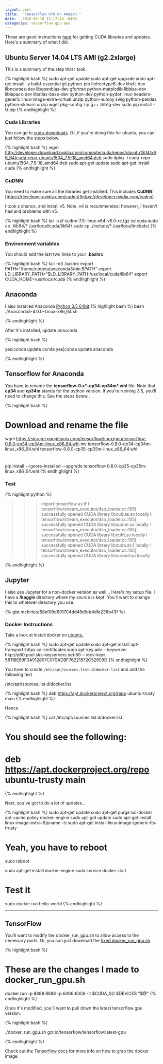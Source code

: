 ```yaml
---
layout: post
title:  "TensorFlow GPU on Amazon "
date:   2016-05-10 11:17:24 -0400
categories: tensorflow gpu aws
---
```

These are good instructions [here](http://ramhiser.com/2016/01/05/installing-tensorflow-on-an-aws-ec2-instance-with-gpu-support/)
for getting CUDA libraries and updates.  Here's a summary of what I did.

## Ubuntu Server 14.04 LTS AMI (g2.2xlarge)

This is a summary of the step that I took.

{% highlight bash %}
sudo apt-get update
sudo apt-get upgrade
sudo apt-get install -y build-essential git python-pip libfreetype6-dev libxft-dev libncurses-dev libopenblas-dev gfortran python-matplotlib libblas-dev liblapack-dev libatlas-base-dev python-dev python-pydot linux-headers-generic linux-image-extra-virtual unzip python-numpy swig python-pandas python-sklearn unzip wget pkg-config zip g++ zlib1g-dev
sudo pip install -U pip
{% endhighlight %}

### Cuda Libraries

You can go to  [cuda-downloads](https://developer.nvidia.com/cuda-downloads).  Or,
if you're doing this for ubuntu, you can just follow the
steps below.


{% highlight bash %}
wget http://developer.download.nvidia.com/compute/cuda/repos/ubuntu1504/x86_64/cuda-repo-ubuntu1504_7.5-18_amd64.deb
sudo dpkg -i cuda-repo-ubuntu1504_7.5-18_amd64.deb
sudo apt-get update
sudo apt-get install cuda
{% endhighlight %}


### CuDNN

You need to make sure all the libraries get installed. This
includes **CuDNN**  [https://developer.nvidia.com/cudnn](https://developer.nvidia.com/cudnn)

I took a chance, and install v5. Note, v4 is recummended; however, I haven't had
and problems with v5.

{% highlight bash %}
tar -xzf cudnn-7.5-linux-x64-v5.0-rc.tgz
cd cuda
sudo cp ./lib64/* /usr/local/cuda/lib64/
sudo cp ./include/* /usr/local/include/
{% endhighlight %}


### Environment variables

You should add the last two lines to your **.bashrc**

{% highlight bash %}
tail -n3 .bashrc
export PATH="/home/ubuntu/anaconda3/bin:$PATH"
export LD_LIBRARY_PATH="$LD_LIBRARY_PATH:/usr/local/cuda/lib64"
export CUDA_HOME=/usr/local/cuda
{% endhighlight %}


## Anaconda

I also installed Anaconda [Python 3.5 64bit](http://repo.continuum.io/archive/Anaconda3-4.0.0-Linux-x86_64.sh)
{% highlight bash %}
bash ./Anaconda3-4.0.0-Linux-x86_64.sh

{% endhighlight %}

After it's installed, update anaconda

{% highlight bash %}

yes|conda update conda
yes|conda update anaconda

{% endhighlight %}




## Tensorflow for Anaconda

You have to rename the **tensorflow-0.x\*-cp34-cp34m\*.whl** file. Note that **cp34** and 
**cp34m** stands for the python version.  If you're running 3.5, you'll need to 
change this. See the steps below..

{% highlight bash %}
# Download and rename the file
wget https://storage.googleapis.com/tensorflow/linux/gpu/tensorflow-0.8.0-cp34-cp34m-linux_x86_64.whl
mv tensorflow-0.8.0-cp34-cp34m-linux_x86_64.whl tensorflow-0.8.0-cp35-cp35m-linux_x86_64.whl
#
pip install --ignore-installed --upgrade tensorflow-0.8.0-cp35-cp35m-linux_x86_64.whl
{% endhighlight %}


### Test 

{% highlight python %}
>>> import tensorflow as tf
I tensorflow/stream_executor/dso_loader.cc:105] successfully opened CUDA library libcublas.so locally
I tensorflow/stream_executor/dso_loader.cc:105] successfully opened CUDA library libcudnn.so locally
I tensorflow/stream_executor/dso_loader.cc:105] successfully opened CUDA library libcufft.so locally
I tensorflow/stream_executor/dso_loader.cc:105] successfully opened CUDA library libcuda.so.1 locally
I tensorflow/stream_executor/dso_loader.cc:105] successfully opened CUDA library libcurand.so locally
>>
{% endhighlight %}

## Jupyter 

I also use Jupyter for a non-docker version as well... Here's my
setup file. I have a **/kaggle** directory where my source is
kept.  You'll want to change this to whatever directory you use.


{% gist mchirico/58ef09d601704dd48dfdb4dfe238b43f %}






### Docker Instructions

Take a look at install docker on [ubuntu.](https://docs.docker.com/engine/installation/linux/ubuntulinux/)

{% highlight bash %}
sudo apt-get update
sudo apt-get install apt-transport-https ca-certificates
sudo apt-key adv --keyserver hkp://p80.pool.sks-keyservers.net:80 --recv-keys 58118E89F3A912897C070ADBF76221572C52609D
{% endhighlight %}

You have to create `/etc/apt/sources.list.d/docker.list` and add the following
text

/etc/apt/sources.list.d/docker.list

{% highlight bash %}
deb https://apt.dockerproject.org/repo ubuntu-trusty main
{% endhighlight %}

Hence

{% highlight bash %}
cat /etc/apt/sources.list.d/docker.list
# You should see the following:
#   deb https://apt.dockerproject.org/repo ubuntu-trusty main
{% endhighlight %}


Next, you've got to do a lot of updates...

{% highlight bash %}
sudo apt-get update
sudo apt-get purge lxc-docker
apt-cache policy docker-engine
sudo apt-get update
sudo apt-get install linux-image-extra-$(uname -r)
sudo apt-get install linux-image-generic-lts-trusty

# Yeah, you have to reboot
sudo reboot

sudo apt-get install docker-engine
sudo service docker start

# Test it
sudo docker run hello-world
{% endhighlight %}





* * *

## TensorFlow 



You'll want to modify the docker_run_gpu.sh to allow access to the necessary 
ports. Or, you can just download the  [fixed docker_run_gpu.sh](https://gist.githubusercontent.com/mchirico/47f2067075e6b8adacbcdb821d2d7f07/raw/f0d22d48ed35f3bafbbaf29cdeaeb52e82e882c3/docker_run_gpu.sh)

{% highlight bash %}
# These are the changes I made to docker_run_gpu.sh
docker run -p 8888:8888 -p 6006:6006     -it $CUDA_SO $DEVICES "$@"
{% endhighlight %}


Once it's modified, you'll want to pull down the latest tensorflow gpu version.

{% highlight bash %}

./docker_run_gpu.sh gcr.io/tensorflow/tensorflow:latest-gpu

{% endhighlight %}

Check out the [Tensorflow docs][install-docs] for more info on how to grab the docker image.

[install-docs]: https://www.tensorflow.org/versions/r0.8/get_started/os_setup.html#docker-installation
[jekyll-gh]:   https://github.com/jekyll/jekyll
[jekyll-talk]: https://talk.jekyllrb.com/
[cuda]: https://developer.nvidia.com/cuda-downloads


